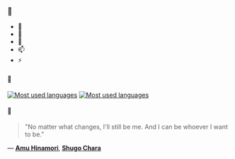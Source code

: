 ### 👋

- 🔭
- 🌱
- 💬
- 📫
- ⚡

#### 🧏

[![Most used languages](https://github-readme-stats-aynah.vercel.app/api/top-langs/?username=aynh&theme=solarized-dark&langs_count=6&layout=compact&hide_title=true)](https://github.com/anuraghazra/github-readme-stats#gh-dark-mode-only)
[![Most used languages](https://github-readme-stats-aynah.vercel.app/api/top-langs/?username=aynh&theme=solarized-light&langs_count=6&layout=compact&hide_title=true)](https://github.com/anuraghazra/github-readme-stats#gh-light-mode-only)

#### 💬

> "No matter what changes, I'll still be me. And I can be whoever I want to be."

&mdash; [**Amu Hinamori**](https://myanimelist.net/character.php?q=Amu%20Hinamori&cat=character), [**Shugo Chara**](https://myanimelist.net/search/all?q=Shugo%20Chara&cat=all)
